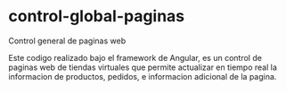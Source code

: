 # control-global-paginas
Control general de paginas web

Este codigo realizado bajo el framework de Angular, es un control de paginas web de tiendas virtuales que permite actualizar en tiempo real 
la informacion de productos, pedidos, e informacion adicional de la pagina.
